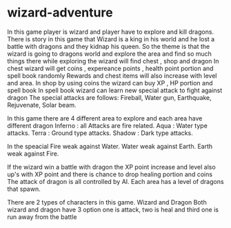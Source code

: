# wizard-adventure
 In this game player is wizard and player have to explore and kill dragons. 
There is story in this game that 
Wizard is a king in his world and he lost a battle with dragons and they kidnap his queen. So the theme is that the wizard is going to dragons world and explore the area and find so much things there
while exploring the wizard will find chest , shop and dragon
In chest wizard will get coins , expereance points , health point portion and spell book randomly
Rewards and chest items will also increase with level and area.
In shop by using coins the wizard can buy XP , HP portion and spell book
In spell book wizard can learn new special attack to fight against dragon
The special attacks are follows:
Fireball, Water gun, Earthquake, Rejuvenate, Solar beam.

In this game there are 4 different area to explore and each area have different dragon
Inferno : all Attacks are fire related.
Aqua : Water type attacks.
Terra : Ground type attacks.
Shadow : Dark type attacks.

In the speacial 
Fire weak against Water. 
Water weak against Earth. 
Earth weak against Fire.

If the wizard win a battle with dragon the XP point increase and level also up's with XP point and there is chance to drop healing portion and coins
The attack of dragon is all controlled by AI. Each area has a level of dragons that spawn.

There are 2 types of characters in this game. Wizard and Dragon
Both wizard and dragon have 3 option one is attack, two is heal and third one is run away from the battle

